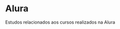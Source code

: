 # Alura                 
Estudos relacionados aos cursos realizados na Alura         
    


 






































